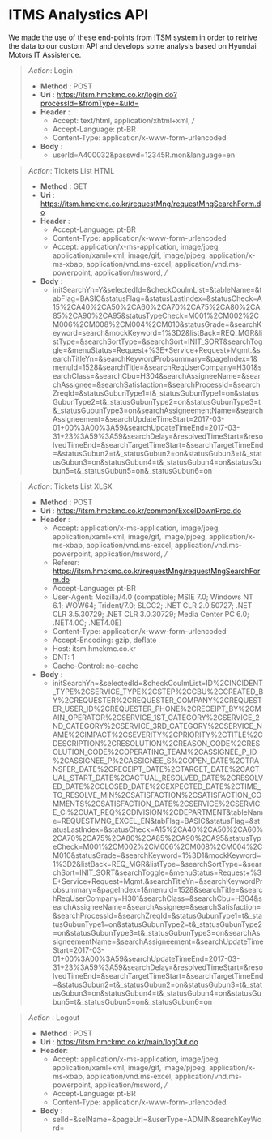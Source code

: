 # ITMS Analystics API

We made the use of these end-points from ITSM system in order to retrive the data
 to our custom API and develops some analysis based on Hyundai Motors IT Assistence.

> _Action_: Login
>    - __Method__ : POST
>    - __Uri__ : https://itsm.hmckmc.co.kr/login.do?processId=&fromType=&uId=
>    - __Header__ :
>        - Accept: text/html, application/xhtml+xml, */*
>        - Accept-Language: pt-BR
>        - Content-Type: application/x-www-form-urlencoded
>    - __Body__ :
>        - userId=A400032&passwd=12345R.mon&language=en

> _Action_: Tickets List HTML
>    - __Method__ : GET
>    - __Uri__ : https://itsm.hmckmc.co.kr/requestMng/requestMngSearchForm.do
>    - __Header__ :
>        - Accept-Language: pt-BR
>        - Content-Type: application/x-www-form-urlencoded
>        - Accept: application/x-ms-application, image/jpeg, application/xaml+xml, image/gif, image/pjpeg, application/x-ms-xbap, application/vnd.ms-excel, application/vnd.ms-powerpoint, application/msword, */*
>    - __Body__ :
>         - initSearchYn=Y&selectedId=&checkCoulmList=&tableName=&tabFlag=BASIC&statusFlag=&statusLastIndex=&statusCheck=A15%2CA40%2CA50%2CA60%2CA70%2CA75%2CA80%2CA85%2CA90%2CA95&statusTypeCheck=M001%2CM002%2CM006%2CM008%2CM004%2CM010&statusGrade=&searchKeyword=search&mockKeyword=1%3D2&listBack=REQ_MGR&listType=&searchSortType=&searchSort=INIT_SORT&searchToggle=&menuStatus=Request+%3E+Service+Request+Mgmt.&searchTitleYn=&searchKeywordProbsummary=&pageIndex=1&menuId=1528&searchTitle=&searchReqUserCompany=H301&searchClass=&searchCbu=H304&searchAssigneeName=&searchAssignee=&searchSatisfaction=&searchProcessId=&searchZreqId=&statusGubunType1=t&_statusGubunType1=on&statusGubunType2=t&_statusGubunType2=on&statusGubunType3=t&_statusGubunType3=on&searchAssigneementName=&searchAssigneement=&searchUpdateTimeStart=2017-03-01+00%3A00%3A59&searchUpdateTimeEnd=2017-03-31+23%3A59%3A59&searchDelay=&resolvedTimeStart=&resolvedTimeEnd=&searchTargetTimeStart=&searchTargetTimeEnd=&statusGubun2=t&_statusGubun2=on&statusGubun3=t&_statusGubun3=on&statusGubun4=t&_statusGubun4=on&statusGubun5=t&_statusGubun5=on&_statusGubun6=on

> _Action_: Tickets List XLSX
>    - __Method__ : POST
>    - __Uri__ : https://itsm.hmckmc.co.kr/common/ExcelDownProc.do
>    - __Header__ : 
>        - Accept: application/x-ms-application, image/jpeg, application/xaml+xml, image/gif, image/pjpeg, application/x-ms-xbap, application/vnd.ms-excel, application/vnd.ms-powerpoint, application/msword, */*
>        - Referer: https://itsm.hmckmc.co.kr/requestMng/requestMngSearchForm.do
>        - Accept-Language: pt-BR
>        - User-Agent: Mozilla/4.0 (compatible; MSIE 7.0; Windows NT 6.1; WOW64; Trident/7.0; SLCC2; .NET CLR 2.0.50727; .NET CLR 3.5.30729; .NET CLR 3.0.30729; Media Center PC 6.0; .NET4.0C; .NET4.0E)
>        - Content-Type: application/x-www-form-urlencoded
>        - Accept-Encoding: gzip, deflate
>        - Host: itsm.hmckmc.co.kr
>        - DNT: 1
>        - Cache-Control: no-cache
>    - __Body__ :
>        - initSearchYn=&selectedId=&checkCoulmList=ID%2CINCIDENT_TYPE%2CSERVICE_TYPE%2CSTEP%2CCBU%2CCREATED_BY%2CREQUESTER%2CREQUESTER_COMPANY%2CREQUESTER_USER_ID%2CREQUESTER_PHONE%2CRECEIPT_BY%2CMAIN_OPERATOR%2CSERVICE_1ST_CATEGORY%2CSERVICE_2ND_CATEGORY%2CSERVICE_3RD_CATEGORY%2CSERVICE_NAME%2CIMPACT%2CSEVERITY%2CPRIORITY%2CTITLE%2CDESCRIPTION%2CRESOLUTION%2CREASON_CODE%2CRESOLUTION_CODE%2COPERATING_TEAM%2CASSIGNEE_P_ID%2CASSIGNEE_P%2CASSIGNEE_S%2COPEN_DATE%2CTRANSFER_DATE%2CRECEIPT_DATE%2CTARGET_DATE%2CACTUAL_START_DATE%2CACTUAL_RESOLVED_DATE%2CRESOLVED_DATE%2CCLOSED_DATE%2CEXPECTED_DATE%2CTIME_TO_RESOLVE_MIN%2CSATISFACTION%2CSATISFACTION_COMMENTS%2CSATISFACTION_DATE%2CSERVICE%2CSERVICE_CI%2CUAT_REQ%2CDIVISION%2CDEPARTMENT&tableName=REQUESTMNG_EXCEL_EN&tabFlag=BASIC&statusFlag=&statusLastIndex=&statusCheck=A15%2CA40%2CA50%2CA60%2CA70%2CA75%2CA80%2CA85%2CA90%2CA95&statusTypeCheck=M001%2CM002%2CM006%2CM008%2CM004%2CM010&statusGrade=&searchKeyword=1%3D1&mockKeyword=1%3D2&listBack=REQ_MGR&listType=&searchSortType=&searchSort=INIT_SORT&searchToggle=&menuStatus=Request+%3E+Service+Request+Mgmt.&searchTitleYn=&searchKeywordProbsummary=&pageIndex=1&menuId=1528&searchTitle=&searchReqUserCompany=H301&searchClass=&searchCbu=H304&searchAssigneeName=&searchAssignee=&searchSatisfaction=&searchProcessId=&searchZreqId=&statusGubunType1=t&_statusGubunType1=on&statusGubunType2=t&_statusGubunType2=on&statusGubunType3=t&_statusGubunType3=on&searchAssigneementName=&searchAssigneement=&searchUpdateTimeStart=2017-03-01+00%3A00%3A59&searchUpdateTimeEnd=2017-03-31+23%3A59%3A59&searchDelay=&resolvedTimeStart=&resolvedTimeEnd=&searchTargetTimeStart=&searchTargetTimeEnd=&statusGubun2=t&_statusGubun2=on&statusGubun3=t&_statusGubun3=on&statusGubun4=t&_statusGubun4=on&statusGubun5=t&_statusGubun5=on&_statusGubun6=on

> _Action_ : Logout
>    - __Method__ : POST
>    - __Uri__ : https://itsm.hmckmc.co.kr/main/logOut.do
>    - __Header__: 
>        - Accept: application/x-ms-application, image/jpeg, application/xaml+xml, image/gif, image/pjpeg, application/x-ms-xbap, application/vnd.ms-excel, application/vnd.ms-powerpoint, application/msword, */*
>        - Accept-Language: pt-BR
>        - Content-Type: application/x-www-form-urlencoded
>    - __Body__ :
>        - selId=&selName=&pageUrl=&userType=ADMIN&searchKeyWord=